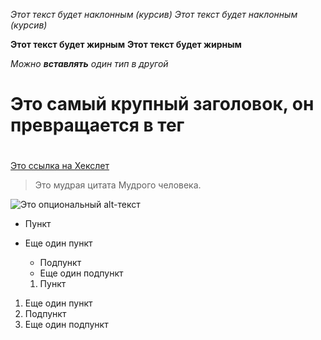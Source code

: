 *Этот текст будет наклонным (курсив)*
_Этот текст будет наклонным (курсив)_

**Этот текст будет жирным**
__Этот текст будет жирным__

_Можно **вставлять** один тип в другой_

# Это самый крупный заголовок, он превращается в тег <h1>
## <h2>
### <h3>
#### <h4>
##### <h5>
###### <h6>


[Это ссылка на Хекслет](https://hexlet.io)
> Это мудрая цитата
> Мудрого человека.

![Это опциональный alt-текст](/assets/images/markdown/markdown.png)

* Пункт
* Еще один пункт
  * Подпункт
  * Еще один подпункт


  1. Пункт
1. Еще один пункт
  1. Подпункт
  1. Еще один подпункт